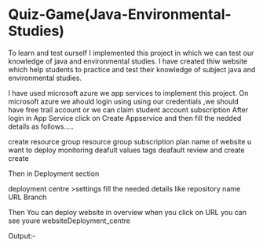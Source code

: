 # Quiz-Game(Java-Environmental-Studies)


To learn and test ourself I implemented this project in which we can test our knowledge of java and environmental studies.
I have created thiw website which help students to practice and test their knowledge of subject java and environmental studies.

I have used microsoft azure we app services to implement this project.
  On microsoft azure we ahould login using using our credentials ,we should have free trail account or we can claim student account subscription After login in App Service click on Create Appservice and then fill the nedded details as follows.....

create resource group resource group subscription plan name of website u want to deploy monitoring deafult values tags deafault review and create create

Then in Deployment section

deployment centre >settings fill the needed details like repository name URL Branch

Then You can deploy website in overview when you click on URL you can see youre websiteDeployment_centre

Output:-


